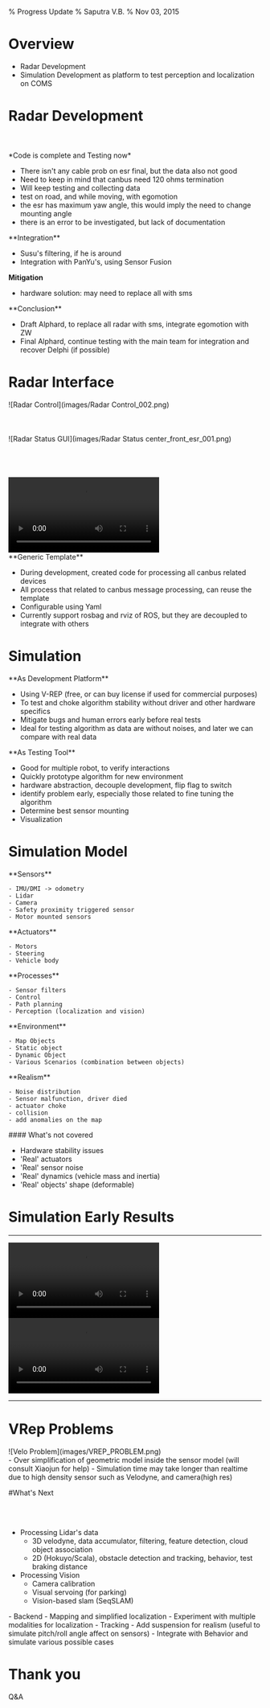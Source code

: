 % Progress Update
% Saputra V.B.
% Nov 03, 2015

# Overview

- Radar Development
- Simulation Development as platform to test perception and localization on COMS


# Radar Development

<section>
<br>
<br>
*Code is complete and Testing now*

  - There isn't any cable prob on esr final, but the data also not good
  - Need to keep in mind that canbus need 120 ohms termination
  - Will keep testing and collecting data
  - test on road, and while moving, with egomotion
  - the esr has maximum yaw angle, this would imply the need to change mounting angle
  - there is an error to be investigated, but lack of documentation
</section>

<section>
**Integration**

  - Susu's filtering, if he is around
  - Integration with PanYu's, using Sensor Fusion

**Mitigation**

  - hardware solution: may need to replace all with sms
</section>

<section>
**Conclusion**

  - Draft Alphard, to replace all radar with sms, integrate egomotion with ZW
  - Final Alphard, continue testing with the main team for integration and recover Delphi (if possible)
</section>

# Radar Interface
<section>
![Radar Control](images/Radar Control_002.png)
</section>
<section>
<br>
<br>
<br>
![Radar Status GUI](images/Radar Status center_front_esr_001.png)
</section>

<section>
<br>
<br>
<br>
<br>
<video>
  <source data-src="video/radar_esr_center.mp4" type="video/mp4" />
</video>
</section>


<section>
**Generic Template**

  - During development, created code for processing all canbus related devices
  - All process that related to canbus message processing, can reuse the template
  - Configurable using Yaml
  - Currently support rosbag and rviz of ROS, but they are decoupled to integrate with others
</section>

# Simulation

<section>
**As Development Platform**

  - Using V-REP (free, or can buy license if used for commercial purposes)
  - To test and choke algorithm stability without driver and other hardware specifics
  - Mitigate bugs and human errors early before real tests
  - Ideal for testing algorithm as data are without noises, and later we can compare with real data
</section>

<section>
**As Testing Tool**

  - Good for multiple robot, to verify interactions
  - Quickly prototype algorithm for new environment
  - hardware abstraction, decouple development, flip flag to switch
  - identify problem early, especially those related to fine tuning the algorithm
  - Determine best sensor mounting
  - Visualization
</section>

# Simulation Model

<section>
**Sensors**

    - IMU/DMI -> odometry
    - Lidar
    - Camera
    - Safety proximity triggered sensor
    - Motor mounted sensors
</section>
<section>
**Actuators**

    - Motors
    - Steering
    - Vehicle body
</section>
<section>
**Processes**

    - Sensor filters
    - Control
    - Path planning
    - Perception (localization and vision)
</section>
<section>
**Environment**

    - Map Objects
    - Static object
    - Dynamic Object
    - Various Scenarios (combination between objects)
</section>
<section>
**Realism**

    - Noise distribution
    - Sensor malfunction, driver died
    - actuator choke
    - collision
    - add anomalies on the map
</section>

<section>
#### What's not covered

- Hardware stability issues
- 'Real' actuators
- 'Real' sensor noise
- 'Real' dynamics (vehicle mass and inertia)
- 'Real' objects' shape (deformable)
</section>

# Simulation Early Results

- - - -

<section>
<video>
  <source data-src="video/vrep_sample.mp4" type="video/mp4" />
</video>
</section>

<section>
<video>
<source data-src="video/screencast-1.mp4" type="video/mp4" />
</video>
</section>

- - - -

# VRep Problems
<section>
![Velo Problem](images/VREP_PROBLEM.png)
</section>
<section>
  - Over simplification of geometric model inside the sensor model (will consult Xiaojun for help)
  - Simulation time may take longer than realtime due to high density sensor such as Velodyne, and camera(high res)
</section>

#What's Next

<section>
<br>
<br>

- Processing Lidar's data
    - 3D velodyne, data accumulator, filtering, feature detection, cloud object association
    - 2D (Hokuyo/Scala), obstacle detection and tracking, behavior, test braking distance
- Processing Vision
    - Camera calibration
    - Visual servoing (for parking)
    - Vision-based slam (SeqSLAM)
</section>
<section>
- Backend
    - Mapping and simplified localization
    - Experiment with multiple modalities for localization
    - Tracking
    - Add suspension for realism (useful to simulate pitch/roll angle affect on sensors)
    - Integrate with Behavior and simulate various possible cases

</section>

# Thank you
Q&A
